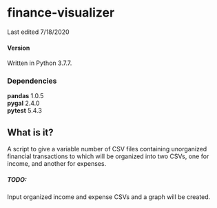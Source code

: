 # finance-visualizer

Last edited 7/18/2020

#### Version

Written in Python 3.7.7.

### Dependencies

**pandas** 1.0.5  
**pygal** 2.4.0   
**pytest** 5.4.3

## What is it?

A script to give a variable number of CSV files containing unorganized financial transactions to which will be organized into two CSVs, one for income, and another for expenses.

##### TODO:

Input organized income and expense CSVs and a graph will be created.
